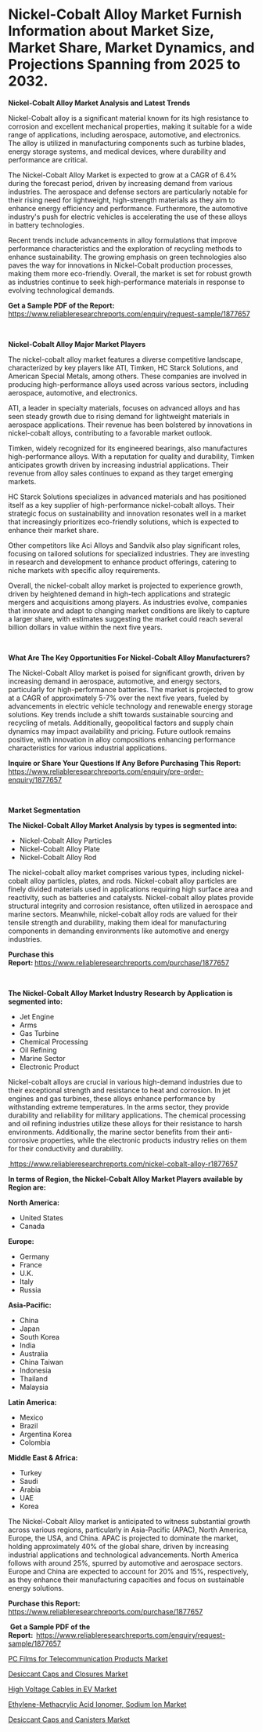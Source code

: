 <p><h1>Nickel-Cobalt Alloy Market Furnish Information about Market Size, Market Share, Market Dynamics, and Projections Spanning from 2025 to 2032.</h1></p><p><strong>Nickel-Cobalt Alloy Market Analysis and Latest Trends</strong></p>
<p><p>Nickel-Cobalt alloy is a significant material known for its high resistance to corrosion and excellent mechanical properties, making it suitable for a wide range of applications, including aerospace, automotive, and electronics. The alloy is utilized in manufacturing components such as turbine blades, energy storage systems, and medical devices, where durability and performance are critical.</p><p>The Nickel-Cobalt Alloy Market is expected to grow at a CAGR of 6.4% during the forecast period, driven by increasing demand from various industries. The aerospace and defense sectors are particularly notable for their rising need for lightweight, high-strength materials as they aim to enhance energy efficiency and performance. Furthermore, the automotive industry's push for electric vehicles is accelerating the use of these alloys in battery technologies. </p><p>Recent trends include advancements in alloy formulations that improve performance characteristics and the exploration of recycling methods to enhance sustainability. The growing emphasis on green technologies also paves the way for innovations in Nickel-Cobalt production processes, making them more eco-friendly. Overall, the market is set for robust growth as industries continue to seek high-performance materials in response to evolving technological demands.</p></p>
<p><strong>Get a Sample PDF of the Report:&nbsp;</strong> <a href="https://www.reliableresearchreports.com/enquiry/request-sample/1877657?utm_campaign=7&utm_medium=2&utm_source=Github&utm_content=ia&utm_term=04022025&utm_id=nickel-cobalt-alloy">https://www.reliableresearchreports.com/enquiry/request-sample/1877657</a></p>
<p>&nbsp;</p>
<p><strong>Nickel-Cobalt Alloy Major Market Players</strong></p>
<p><p>The nickel-cobalt alloy market features a diverse competitive landscape, characterized by key players like ATI, Timken, HC Starck Solutions, and American Special Metals, among others. These companies are involved in producing high-performance alloys used across various sectors, including aerospace, automotive, and electronics.</p><p>ATI, a leader in specialty materials, focuses on advanced alloys and has seen steady growth due to rising demand for lightweight materials in aerospace applications. Their revenue has been bolstered by innovations in nickel-cobalt alloys, contributing to a favorable market outlook.</p><p>Timken, widely recognized for its engineered bearings, also manufactures high-performance alloys. With a reputation for quality and durability, Timken anticipates growth driven by increasing industrial applications. Their revenue from alloy sales continues to expand as they target emerging markets.</p><p>HC Starck Solutions specializes in advanced materials and has positioned itself as a key supplier of high-performance nickel-cobalt alloys. Their strategic focus on sustainability and innovation resonates well in a market that increasingly prioritizes eco-friendly solutions, which is expected to enhance their market share.</p><p>Other competitors like Aci Alloys and Sandvik also play significant roles, focusing on tailored solutions for specialized industries. They are investing in research and development to enhance product offerings, catering to niche markets with specific alloy requirements.</p><p>Overall, the nickel-cobalt alloy market is projected to experience growth, driven by heightened demand in high-tech applications and strategic mergers and acquisitions among players. As industries evolve, companies that innovate and adapt to changing market conditions are likely to capture a larger share, with estimates suggesting the market could reach several billion dollars in value within the next five years.</p></p>
<p>&nbsp;</p>
<p><strong>What Are The Key Opportunities For Nickel-Cobalt Alloy Manufacturers?</strong></p>
<p><p>The Nickel-Cobalt Alloy market is poised for significant growth, driven by increasing demand in aerospace, automotive, and energy sectors, particularly for high-performance batteries. The market is projected to grow at a CAGR of approximately 5-7% over the next five years, fueled by advancements in electric vehicle technology and renewable energy storage solutions. Key trends include a shift towards sustainable sourcing and recycling of metals. Additionally, geopolitical factors and supply chain dynamics may impact availability and pricing. Future outlook remains positive, with innovation in alloy compositions enhancing performance characteristics for various industrial applications.</p></p>
<p><strong>Inquire or Share Your Questions If Any Before Purchasing This Report:</strong> <a href="https://www.reliableresearchreports.com/enquiry/pre-order-enquiry/1877657?utm_campaign=7&utm_medium=2&utm_source=Github&utm_content=ia&utm_term=04022025&utm_id=nickel-cobalt-alloy">https://www.reliableresearchreports.com/enquiry/pre-order-enquiry/1877657</a></p>
<p>&nbsp;</p>
<p><strong>Market Segmentation</strong></p>
<p><strong>The Nickel-Cobalt Alloy Market Analysis by types is segmented into:</strong></p>
<p><ul><li>Nickel-Cobalt Alloy Particles</li><li>Nickel-Cobalt Alloy Plate</li><li>Nickel-Cobalt Alloy Rod</li></ul></p>
<p><p>The nickel-cobalt alloy market comprises various types, including nickel-cobalt alloy particles, plates, and rods. Nickel-cobalt alloy particles are finely divided materials used in applications requiring high surface area and reactivity, such as batteries and catalysts. Nickel-cobalt alloy plates provide structural integrity and corrosion resistance, often utilized in aerospace and marine sectors. Meanwhile, nickel-cobalt alloy rods are valued for their tensile strength and durability, making them ideal for manufacturing components in demanding environments like automotive and energy industries.</p></p>
<p><strong>Purchase this Report:&nbsp;</strong><a href="https://www.reliableresearchreports.com/purchase/1877657?utm_campaign=7&utm_medium=2&utm_source=Github&utm_content=ia&utm_term=04022025&utm_id=nickel-cobalt-alloy">https://www.reliableresearchreports.com/purchase/1877657</a></p>
<p>&nbsp;</p>
<p><strong>The Nickel-Cobalt Alloy Market Industry Research by Application is segmented into:</strong></p>
<p><ul><li>Jet Engine</li><li>Arms</li><li>Gas Turbine</li><li>Chemical Processing</li><li>Oil Refining</li><li>Marine Sector</li><li>Electronic Product</li></ul></p>
<p><p>Nickel-cobalt alloys are crucial in various high-demand industries due to their exceptional strength and resistance to heat and corrosion. In jet engines and gas turbines, these alloys enhance performance by withstanding extreme temperatures. In the arms sector, they provide durability and reliability for military applications. The chemical processing and oil refining industries utilize these alloys for their resistance to harsh environments. Additionally, the marine sector benefits from their anti-corrosive properties, while the electronic products industry relies on them for their conductivity and durability.</p></p>
<p><a href="https://www.reliableresearchreports.com/nickel-cobalt-alloy-r1877657?utm_campaign=7&utm_medium=2&utm_source=Github&utm_content=ia&utm_term=04022025&utm_id=nickel-cobalt-alloy">&nbsp;https://www.reliableresearchreports.com/nickel-cobalt-alloy-r1877657</a></p>
<p><strong>In terms of Region, the Nickel-Cobalt Alloy Market Players available by Region are:</strong></p>
<p>
    <p> <strong> North America: </strong>
        <ul>
            <li>United States</li>
            <li>Canada</li>
        </ul>
        </p> 
    <p> <strong> Europe: </strong>
        <ul>
            <li>Germany</li>
            <li>France</li>
            <li>U.K.</li>
            <li>Italy</li>
            <li>Russia</li>
        </ul>
        </p> 
    <p> <strong> Asia-Pacific: </strong>
        <ul>
            <li>China</li>
            <li>Japan</li>
            <li>South Korea</li>
            <li>India</li>
            <li>Australia</li>
            <li>China Taiwan</li>
            <li>Indonesia</li>
            <li>Thailand</li>
            <li>Malaysia</li>
        </ul>
        </p> 
    <p> <strong> Latin America: </strong>
        <ul>
            <li>Mexico</li>
            <li>Brazil</li>
            <li>Argentina Korea</li>
            <li>Colombia</li>
        </ul>
        </p> 
    <p> <strong> Middle East & Africa: </strong>
        <ul>
            <li>Turkey</li>
            <li>Saudi</li>
            <li>Arabia</li>
            <li>UAE</li>
            <li>Korea</li>
        </ul>
    </p>
    </p>
<p><p>The Nickel-Cobalt Alloy market is anticipated to witness substantial growth across various regions, particularly in Asia-Pacific (APAC), North America, Europe, the USA, and China. APAC is projected to dominate the market, holding approximately 40% of the global share, driven by increasing industrial applications and technological advancements. North America follows with around 25%, spurred by automotive and aerospace sectors. Europe and China are expected to account for 20% and 15%, respectively, as they enhance their manufacturing capacities and focus on sustainable energy solutions.</p></p>
<p><strong>Purchase this Report: </strong><a href="https://www.reliableresearchreports.com/purchase/1877657?utm_campaign=7&utm_medium=2&utm_source=Github&utm_content=ia&utm_term=04022025&utm_id=nickel-cobalt-alloy">https://www.reliableresearchreports.com/purchase/1877657</a></p>
<p>&nbsp;<strong>Get a Sample PDF of the Report:&nbsp;&nbsp;</strong><a href="https://www.reliableresearchreports.com/enquiry/request-sample/1877657?utm_campaign=7&utm_medium=2&utm_source=Github&utm_content=ia&utm_term=04022025&utm_id=nickel-cobalt-alloy">https://www.reliableresearchreports.com/enquiry/request-sample/1877657</a></p>
<p><strong></strong></p>
<p><p><a href="https://github.com/hannajuana198484/Market-Research-Report-List-1/blob/main/pc-films-for-telecommunication-products-market.md?utm_campaign=7&utm_medium=2&utm_source=Github&utm_content=ia&utm_term=04022025&utm_id=nickel-cobalt-alloy">PC Films for Telecommunication Products Market</a></p><p><a href="https://github.com/oliveroste6/Market-Research-Report-List-1/blob/main/desiccant-caps-and-closures-market.md?utm_campaign=7&utm_medium=2&utm_source=Github&utm_content=ia&utm_term=04022025&utm_id=nickel-cobalt-alloy">Desiccant Caps and Closures Market</a></p><p><a href="https://github.com/carendesrochers299/Market-Research-Report-List-1/blob/main/high-voltage-cables-in-ev-market.md?utm_campaign=7&utm_medium=2&utm_source=Github&utm_content=ia&utm_term=04022025&utm_id=nickel-cobalt-alloy">High Voltage Cables in EV Market</a></p><p><a href="https://github.com/chaturberville8181/Market-Research-Report-List-1/blob/main/ethylene-methacrylic-acid-ionomer-sodium-ion-market.md?utm_campaign=7&utm_medium=2&utm_source=Github&utm_content=ia&utm_term=04022025&utm_id=nickel-cobalt-alloy">Ethylene-Methacrylic Acid Ionomer, Sodium Ion Market</a></p><p><a href="https://github.com/sherikacas30/Market-Research-Report-List-1/blob/main/desiccant-caps-and-canisters-market.md?utm_campaign=7&utm_medium=2&utm_source=Github&utm_content=ia&utm_term=04022025&utm_id=nickel-cobalt-alloy">Desiccant Caps and Canisters Market</a></p></p>